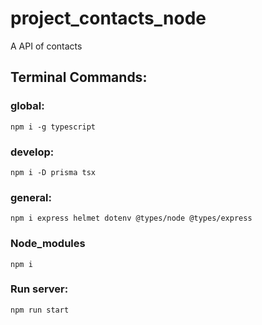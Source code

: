 # project_contacts_node
A API of contacts

## Terminal Commands:
### global: 
`npm i -g typescript`
### develop:
`npm i -D prisma tsx`
### general:
`npm i express helmet dotenv @types/node @types/express`

### Node_modules
`npm i`

### Run server:
`npm run start`
